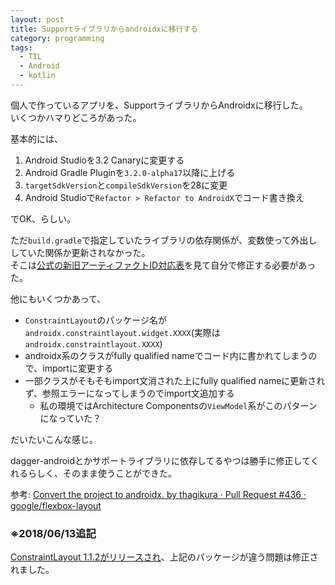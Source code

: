 ```yaml
---
layout: post
title: Supportライブラリからandroidxに移行する
category: programming
tags:
  - TIL
  - Android
  - kotlin
---
```


個人で作っているアプリを、SupportライブラリからAndroidxに移行した。  
いくつかハマりどころがあった。

基本的には、

1. Android Studioを3.2 Canaryに変更する
2. Android Gradle Pluginを`3.2.0-alpha17`以降に上げる
3. `targetSdkVersion`と`compileSdkVersion`を28に変更
4. Android Studioで`Refactor > Refactor to AndroidX`でコード書き換え

でOK、らしい。

ただ`build.gradle`で指定していたライブラリの依存関係が、変数使って外出ししていた関係か更新されなかった。  
そこは[公式の新旧アーティファクトID対応表](https://developer.android.com/topic/libraries/support-library/refactor)を見て自分で修正する必要があった。

他にもいくつかあって、

- `ConstraintLayout`のパッケージ名が`androidx.constraintlayout.widget.XXXX`(実際は`androidx.constraintlayout.XXXX`)
- androidx系のクラスがfully qualified nameでコード内に書かれてしまうので、importに変更する
- 一部クラスがそもそもimport文消された上にfully qualified nameに更新されず、参照エラーになってしまうのでimport文追加する
  - 私の環境ではArchitecture Componentsの`ViewModel`系がこのパターンになっていた？
  
だいたいこんな感じ。

dagger-androidとかサポートライブラリに依存してるやつは勝手に修正してくれるらしく、そのまま使うことができた。

参考: [Convert the project to androidx. by thagikura · Pull Request #436 · google/flexbox-layout](https://github.com/google/flexbox-layout/pull/436)


### ※2018/06/13追記

[ConstraintLayout 1.1.2がリリースされ](https://androidstudio.googleblog.com/2018/06/constraintlayout-112.html)、上記のパッケージが違う問題は修正されました。

